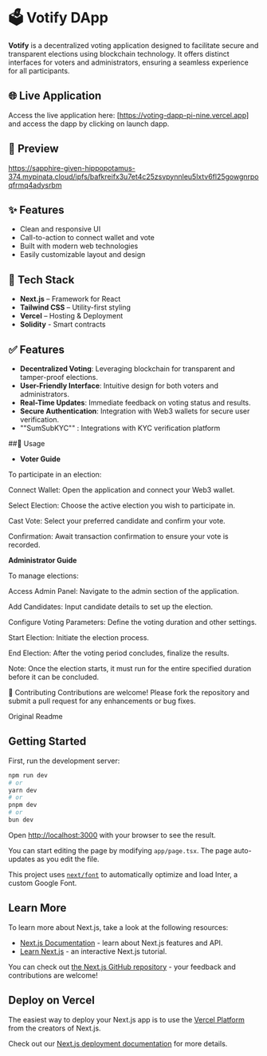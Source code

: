 # 🗳️ Votify DApp

**Votify** is a decentralized voting application designed to facilitate secure and transparent elections using blockchain technology. It offers distinct interfaces for voters and administrators, ensuring a seamless experience for all participants.

## 🌐 Live Application

Access the live application here: [https://voting-dapp-pi-nine.vercel.app] and access the dapp by clicking on launch dapp. 

## 📸 Preview

https://sapphire-given-hippopotamus-374.mypinata.cloud/ipfs/bafkreifx3u7et4c25zsvpynnleu5lxtv6fl25gowgnrpoqfrmq4adysrbm

## ✨ Features

- Clean and responsive UI
- Call-to-action to connect wallet and vote
- Built with modern web technologies
- Easily customizable layout and design

## 🧰 Tech Stack

- **Next.js** – Framework for React
- **Tailwind CSS** – Utility-first styling
- **Vercel** – Hosting & Deployment
- **Solidity** - Smart contracts

## ✅ Features

- **Decentralized Voting**: Leveraging blockchain for transparent and tamper-proof elections.
- **User-Friendly Interface**: Intuitive design for both voters and administrators.
- **Real-Time Updates**: Immediate feedback on voting status and results.
- **Secure Authentication**: Integration with Web3 wallets for secure user verification.
- ""SumSubKYC"" : Integrations with KYC verification platform

##🧭 Usage

- **Voter Guide**
  
To participate in an election:

Connect Wallet: Open the application and connect your Web3 wallet.

Select Election: Choose the active election you wish to participate in.

Cast Vote: Select your preferred candidate and confirm your vote.

Confirmation: Await transaction confirmation to ensure your vote is recorded.


**Administrator Guide**

To manage elections:

Access Admin Panel: Navigate to the admin section of the application.

Add Candidates: Input candidate details to set up the election.

Configure Voting Parameters: Define the voting duration and other settings.

Start Election: Initiate the election process.

End Election: After the voting period concludes, finalize the results.

Note: Once the election starts, it must run for the entire specified duration before it can be concluded.

🤝 Contributing
Contributions are welcome! Please fork the repository and submit a pull request for any enhancements or bug fixes.

Original Readme
## Getting Started

First, run the development server:

```bash
npm run dev
# or
yarn dev
# or
pnpm dev
# or
bun dev
```

Open [http://localhost:3000](http://localhost:3000) with your browser to see the result.

You can start editing the page by modifying `app/page.tsx`. The page auto-updates as you edit the file.

This project uses [`next/font`](https://nextjs.org/docs/basic-features/font-optimization) to automatically optimize and load Inter, a custom Google Font.

## Learn More

To learn more about Next.js, take a look at the following resources:

- [Next.js Documentation](https://nextjs.org/docs) - learn about Next.js features and API.
- [Learn Next.js](https://nextjs.org/learn) - an interactive Next.js tutorial.

You can check out [the Next.js GitHub repository](https://github.com/vercel/next.js/) - your feedback and contributions are welcome!

## Deploy on Vercel

The easiest way to deploy your Next.js app is to use the [Vercel Platform](https://vercel.com/new?utm_medium=default-template&filter=next.js&utm_source=create-next-app&utm_campaign=create-next-app-readme) from the creators of Next.js.

Check out our [Next.js deployment documentation](https://nextjs.org/docs/deployment) for more details.
